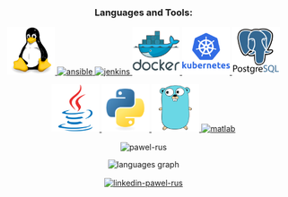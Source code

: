 <h3 align="center">Languages and Tools:</h3>

<p align="center"> 
  <!-- Linux -->
  <a href="https://www.linux.org/" target="_blank" rel="noreferrer"> 
    <img src="https://raw.githubusercontent.com/devicons/devicon/master/icons/linux/linux-original.svg" alt="linux" width="85" height="85"/> 
  </a>

  <!-- Ansible -->
  <a href="https://www.ansible.com/" target="_blank" rel="noreferrer">
    <img src="https://cdn.jsdelivr.net/gh/devicons/devicon/icons/ansible/ansible-original-wordmark.svg" alt="ansible" width="85" height="85"/>
  </a>

  <!-- Jenkins -->
  <a href="https://www.jenkins.io/" target="_blank" rel="noreferrer">
    <img src="https://www.vectorlogo.zone/logos/jenkins/jenkins-icon.svg" alt="jenkins" width="85" height="85"/>
  </a>

  <!-- Docker -->
  <a href="https://www.docker.com/" target="_blank" rel="noreferrer">
    <img src="https://raw.githubusercontent.com/devicons/devicon/master/icons/docker/docker-original-wordmark.svg" alt="docker" width="85" height="85"/>
  </a>

  <!-- Kubernetes -->
  <a href="https://kubernetes.io/" target="_blank" rel="noreferrer">
    <img src="https://raw.githubusercontent.com/devicons/devicon/master/icons/kubernetes/kubernetes-plain-wordmark.svg" alt="kubernetes" width="85" height="85"/>
  </a>

  <!-- PostgreSQL -->
  <a href="https://www.postgresql.org/" target="_blank" rel="noreferrer">
    <img src="https://raw.githubusercontent.com/devicons/devicon/master/icons/postgresql/postgresql-original-wordmark.svg" alt="postgresql" width="85" height="85"/>
  </a> 
</p>

<p align="center"> 
  <!-- Java -->
  <a href="https://www.java.com/" target="_blank" rel="noreferrer">
    <img src="https://raw.githubusercontent.com/devicons/devicon/master/icons/java/java-original.svg" alt="java" width="85" height="85"/>
  </a> 

  <!-- Python -->
  <a href="https://www.python.org/" target="_blank" rel="noreferrer"> 
    <img src="https://raw.githubusercontent.com/devicons/devicon/master/icons/python/python-original.svg" alt="python" width="85" height="85"/> 
  </a>

  <!-- Go -->
  <a href="https://go.dev/" target="_blank" rel="noreferrer">
    <img src="https://raw.githubusercontent.com/devicons/devicon/master/icons/go/go-original.svg" alt="go" width="85" height="85"/>
  </a>

  <!-- MATLAB -->
  <a href="https://www.mathworks.com/products/matlab.html" target="_blank" rel="noreferrer"> 
    <img src="https://upload.wikimedia.org/wikipedia/commons/2/21/Matlab_Logo.png" alt="matlab" width="85" height="85"/>
  </a>
</p>



<!--<p align="center">&nbsp;<img align="center" src="https://github-readme-stats.vercel.app/api?username=pawel-rus&show_icons=true&locale=en" alt="pawel-rus" /></p>-->
<p align="center">
  <img align="center" src="https://github-readme-streak-stats.herokuapp.com/?user=pawel-rus&theme=dark&background=000000" alt="pawel-rus" />
</p>
<p align="center">
  <img src="https://github-readme-stats.vercel.app/api/top-langs?username=pawel-rus&locale=en&hide_title=false&layout=compact&card_width=460&langs_count=5&theme=dracula&hide_border=false" height="150" alt="languages graph"  />
</p>
<div align="center">
  <a href="https://www.linkedin.com/in/pawel-rus/" target="blank">
    <img align="center" src="https://raw.githubusercontent.com/rahuldkjain/github-profile-readme-generator/master/src/images/icons/Social/linked-in-alt.svg" alt="linkedin-pawel-rus" height="40" width="40" />
  </a>
</div>
<!--
**pawel-rus/pawel-rus** is a ✨ _special_ ✨ repository because its `README.md` (this file) appears on your GitHub profile.

Here are some ideas to get you started:

- 🔭 I’m currently working on ...
- 🌱 I’m currently learning ...
- 👯 I’m looking to collaborate on ...
- 🤔 I’m looking for help with ...
- 💬 Ask me about ...
- 📫 How to reach me: ...
- 😄 Pronouns: ...
- ⚡ Fun fact: ...
-->
